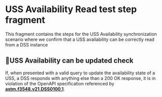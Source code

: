 # USS Availability Read test step fragment

This fragment contains the steps for the USS Availability synchronization scenario
where we confirm that a USS availability can be correctly read from a DSS instance

## 🛑USS Availability can be updated check

If, when presented with a valid query to update the availability state of a USS, a DSS
responds with anything else than a 200 OK response, it is in violation of the OpenAPI specification referenced by **[astm.f3548.v21.DSS0100,1](../../../../../../requirements/astm/f3548/v21.md)**.
